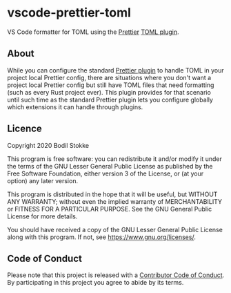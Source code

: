 # vscode-prettier-toml

VS Code formatter for TOML using the [Prettier](https://prettier.io/)
[TOML plugin](https://www.npmjs.com/package/prettier-plugin-toml).

## About

While you can configure the standard [Prettier plugin](https://github.com/prettier/prettier-vscode)
to handle TOML in your project local Prettier config, there are situations where you don't want a
project local Prettier config but still have TOML files that need formatting (such as every Rust
project ever). This plugin provides for that scenario until such time as the standard Prettier
plugin lets you configure globally which extensions it can handle through plugins.

## Licence

Copyright 2020 Bodil Stokke

This program is free software: you can redistribute it and/or modify it under the terms of the GNU
Lesser General Public License as published by the Free Software Foundation, either version 3 of the
License, or (at your option) any later version.

This program is distributed in the hope that it will be useful, but WITHOUT ANY WARRANTY; without
even the implied warranty of MERCHANTABILITY or FITNESS FOR A PARTICULAR PURPOSE. See the GNU
General Public License for more details.

You should have received a copy of the GNU Lesser General Public License along with this program. If
not, see https://www.gnu.org/licenses/.

## Code of Conduct

Please note that this project is released with a [Contributor Code of Conduct][coc]. By
participating in this project you agree to abide by its terms.

[coc]: https://github.com/bodil/vscode-prettier-toml/blob/master/CODE_OF_CONDUCT.md
